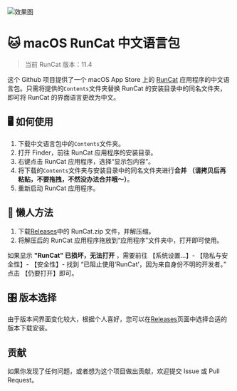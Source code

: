 ![效果图](https://s3.bmp.ovh/imgs/2024/03/21/0f8fad206b7680b6.png)

# 🐱 macOS RunCat 中文语言包

> 当前 RunCat 版本：11.4

这个 Github 项目提供了一个 macOS App Store 上的 [RunCat](https://apps.apple.com/cn/app/runcat/id1429033973?mt=12) 应用程序的中文语言包。只需将提供的`Contents`文件夹替换 RunCat 的安装目录中的同名文件夹，即可将 RunCat 的界面语言更改为中文。

## 🖥️ 如何使用

1. 下载中文语言包中的`Contents`文件夹。
2. 打开 Finder，前往 RunCat 应用程序的安装目录。
3. 右键点击 RunCat 应用程序，选择“显示包内容”。
4. 将下载的`Contents`文件夹与安装目录中的同名文件夹进行**合并** **（请拷贝后再粘贴，不要拖拽，不然没办法合并哦～）**。
5. 重新启动 RunCat 应用程序。

## 💾 懒人方法

1. 下载[Releases](https://github.com/chu3/RunCat_Chinese/releases)中的 RunCat.zip 文件，并解压缩。
2. 将解压后的 RunCat 应用程序拖放到“应用程序”文件夹中，打开即可使用。

如果显示 **"RunCat" 已损坏，无法打开** ，需要前往 【系统设置...】- 【隐私与安全性】- 【安全性】- 找到 “已阻止使用‘RunCat’，因为来自身份不明的开发者。” 点击 【仍要打开】即可。

## 🎛️ 版本选择

由于版本间界面变化较大，根据个人喜好，您可以在[Releases](https://github.com/chu3/RunCat_Chinese/releases)页面中选择合适的版本下载安装。

## 贡献

如果你发现了任何问题，或者想为这个项目做出贡献，欢迎提交 Issue 或 Pull Request。

